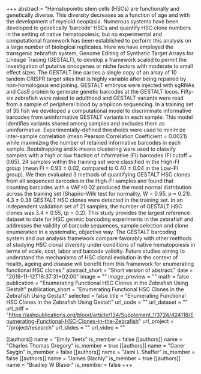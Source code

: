 +++
abstract = "Hematopoietic stem cells (HSCs) are functionally and genetically diverse. This diversity decreases as a function of age and with the development of myeloid neoplasia. Numerous systems have been developed to genetically 'barcode' HSCs and quantify HSC clone numbers in the setting of native hematopoiesis, but no experimental and computational framework has been established to perform this analysis on a large number of biological replicates. Here we have employed the transgenic zebrafish system, Genome Editing of Synthetic Target Arrays for Lineage Tracing (GESTALT), to develop a framework scaled to permit the investigation of putative oncogenes or niche factors with moderate to small effect sizes. The GESTALT line carries a single copy of an array of 10 tandem CRISPR target sites that is highly variable after being repaired by non-homologous end joining. GESTALT embryos were injected with sgRNAs and Cas9 protein to generate genetic barcodes at the GESTALT locus. Fifty-six zebrafish were raised to adulthood and GESTALT variants were read from a sample of peripheral blood by amplicon sequencing. In a training set of 35 fish we developed a computational model to discriminate informative barcodes from uninformative GESTALT variants in each sample. This model identifies variants shared among samples and excludes them as uninformative. Experimentally-defined thresholds were used to minimize inter-sample correlation (mean Pearson Correlation Coefficient = 0.0021) while maximizing the number of retained informative barcodes in each sample. Bootstrapping and k-means clustering were used to classify samples with a high or low fraction of informative (FI) barcodes (FI cutoff = 0.65). 24 samples within the training set were classified in the High-FI group (mean FI = 0.93 ± 0.02, compared to 0.40 ± 0.04 in the Low-FI group). We then evaluated 3 methods of quantifying GESTALT HSC clones from all sequenced barcodes in the High-FI samples and found that counting barcodes with a VAF>0.02 produced the most normal distribution across the training set (Shapiro-Wilk test for normality, W = 0.95, p = 0.21). 4.3 ± 0.38 GESTALT HSC clones were detected in the training set. In an independent validation set of 21 samples, the number of GESTALT HSC clones was 3.4 ± 0.55, (p = 0.2). This study provides the largest reference dataset to date for HSC genetic barcoding experiments in the zebrafish and addresses the validity of barcode sequences, sample selection and clone enumeration in a systematic, objective way. The GESTALT barcoding system and our analysis framework compare favorably with other methods of studying HSC clonal diversity under conditions of native hematopoiesis in terms of scale, cost, labor and barcode validity. Future studies aiming to understand the mechanisms of HSC clonal evolution in the context of health, ageing and disease will benefit from this framework for enumerating functional HSC clones."
abstract_short = "Short version of abstract."
date = "2019-11-12T16:37:31+02:00"
image = ""
image_preview = ""
math = false
publication = "Enumerating Functional HSC Clones in the Zebrafish Using Gestalt"
publication_short = "Enumerating Functional HSC Clones in the Zebrafish Using Gestalt"
selected = false
title = "Enumerating Functional HSC Clones in the Zebrafish Using Gestalt"
url_code = ""
url_dataset = ""
url_pdf = "https://ashpublications.org/blood/article/134/Supplement_1/3724/424118/Enumerating-Functional-HSC-Clones-in-the-Zebrafish"
url_project = "/project/research"
url_slides = ""
url_video = ""

[[authors]]
    name = "Emily Teets"
    is_member = false
[[authors]]
    name = "Charles Thomas Gregory"
    is_member = true
[[authors]]
    name = "Caner Saygin"
    is_member = false
[[authors]]
    name = "Jami L Shaffer"
    is_member = false
[[authors]]
    name = "James Blachly"
    is_member = true
[[authors]]
    name = "Bradley W Blaser"
    is_member = false
+++
